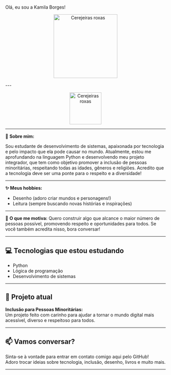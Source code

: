 # <h1 align="center" style="color: #8e44ad;">
  Olá, eu sou a Kamila Borges!
</h1>
<p align="center">
  <img src="https://i.imgur.com/8e44adC.png" alt="Cerejeiras roxas" width="200" />
</p>

---<p align="center">
  <img src="https://i.imgur.com/8e44adC.png" alt="Cerejeiras roxas" width="100" />
</p>

---

<!-- Tema roxo + cerejeiras 🌸 | Criado com carinho por Kamila Borges -->

🌸 **Sobre mim:**
  
Sou estudante de desenvolvimento de sistemas, apaixonada por tecnologia e pelo impacto que ela pode causar no mundo. Atualmente, estou me aprofundando na linguagem Python e desenvolvendo meu projeto integrador, que tem como objetivo promover a inclusão de pessoas minoritárias, respeitando todas as idades, gêneros e religiões. Acredito que a tecnologia deve ser uma ponte para o respeito e a diversidade!

---

**✨ Meus hobbies:**
- Desenho (adoro criar mundos e personagens!)
- Leitura (sempre buscando novas histórias e inspirações)

---

💜 **O que me motiva:**
Quero construir algo que alcance o maior número de pessoas possível, promovendo respeito e oportunidades para todos. Se você também acredita nisso, bora conversar!

---

## 💻 Tecnologias que estou estudando
- Python
- Lógica de programação
- Desenvolvimento de sistemas

---

## 🌱 Projeto atual

**Inclusão para Pessoas Minoritárias:**  
Um projeto feito com carinho para ajudar a tornar o mundo digital mais acessível, diverso e respeitoso para todos.

---

## 📫 Vamos conversar?

Sinta-se à vontade para entrar em contato comigo aqui pelo GitHub!  
Adoro trocar ideias sobre tecnologia, inclusão, desenho, livros e muito mais.

---
